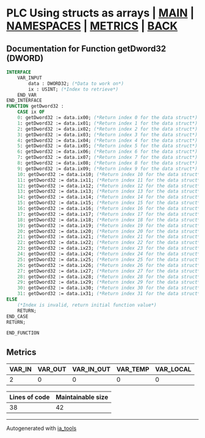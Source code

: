 # PLC Using structs as arrays | [MAIN] | [NAMESPACES] | [METRICS] | [BACK]  

## Documentation for Function getDword32 (DWORD)  

```pascal
INTERFACE
    VAR_INPUT
        data : DWORD32; (*Data to work on*)
        ix : USINT; (*Index to retrieve*)
    END_VAR
END_INTERFACE
FUNCTION getDword32 :
    CASE ix OF
	0: getDword32 := data.ix00; (*Return index 0 for the data struct*)
	1: getDword32 := data.ix01; (*Return index 1 for the data struct*)
	2: getDword32 := data.ix02; (*Return index 2 for the data struct*)
	3: getDword32 := data.ix03; (*Return index 3 for the data struct*)
	4: getDword32 := data.ix04; (*Return index 4 for the data struct*)
	5: getDword32 := data.ix05; (*Return index 5 for the data struct*)
	6: getDword32 := data.ix06; (*Return index 6 for the data struct*)
	7: getDword32 := data.ix07; (*Return index 7 for the data struct*)
	8: getDword32 := data.ix08; (*Return index 8 for the data struct*)
	9: getDword32 := data.ix09; (*Return index 9 for the data struct*)
	10: getDword32 := data.ix10; (*Return index 10 for the data struct*)
	11: getDword32 := data.ix11; (*Return index 11 for the data struct*)
	12: getDword32 := data.ix12; (*Return index 12 for the data struct*)
	13: getDword32 := data.ix13; (*Return index 13 for the data struct*)
	14: getDword32 := data.ix14; (*Return index 14 for the data struct*)
	15: getDword32 := data.ix15; (*Return index 15 for the data struct*)
	16: getDword32 := data.ix16; (*Return index 16 for the data struct*)
	17: getDword32 := data.ix17; (*Return index 17 for the data struct*)
	18: getDword32 := data.ix18; (*Return index 18 for the data struct*)
	19: getDword32 := data.ix19; (*Return index 19 for the data struct*)
	20: getDword32 := data.ix20; (*Return index 20 for the data struct*)
	21: getDword32 := data.ix21; (*Return index 21 for the data struct*)
	22: getDword32 := data.ix22; (*Return index 22 for the data struct*)
	23: getDword32 := data.ix23; (*Return index 23 for the data struct*)
	24: getDword32 := data.ix24; (*Return index 24 for the data struct*)
	25: getDword32 := data.ix25; (*Return index 25 for the data struct*)
	26: getDword32 := data.ix26; (*Return index 26 for the data struct*)
	27: getDword32 := data.ix27; (*Return index 27 for the data struct*)
	28: getDword32 := data.ix28; (*Return index 28 for the data struct*)
	29: getDword32 := data.ix29; (*Return index 29 for the data struct*)
	30: getDword32 := data.ix30; (*Return index 30 for the data struct*)
	31: getDword32 := data.ix31; (*Return index 31 for the data struct*)
ELSE
	(*Index is invalid, return initial function value*)
	RETURN;
END_CASE
RETURN;

END_FUNCTION
```

## Metrics  

| VAR_IN | VAR_OUT | VAR_IN_OUT | VAR_TEMP | VAR_LOCAL |
| ------ | ------- | ---------- | --------- | -------- |
| 2 | 0 | 0 | 0 | 0 |  

| Lines of code | Maintainable size |
| ------------- | ----------------- |
| 38 | 42 |

---
Autogenerated with [ia_tools](https://github.com/tkucic/ia_tools)  

[MAIN]: ../../../../index_st.md
[NAMESPACES]: ../../nsList_st.md
[METRICS]: ../../../metrics_st.md
[BACK]: ../nsMain_st.md
